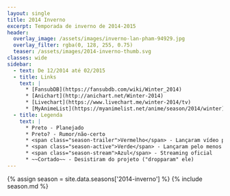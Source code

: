 ```yaml
---
layout: single
title: 2014 Inverno
excerpt: Temporada de inverno de 2014‑2015
header:
  overlay_image: /assets/images/inverno-lan-pham-94929.jpg
  overlay_filter: rgba(0, 128, 255, 0.75)
  teaser: /assets/images/2014-inverno-thumb.svg
classes: wide
sidebar:
  - text: De 12/2014 até 02/2015
  - title: Links
    text: |
      * [FansubDB](https://fansubdb.com/wiki/Winter_2014)
      * [Anichart](http://anichart.net/Winter-2014)
      * [Livechart](https://www.livechart.me/winter-2014/tv)
      * [MyAnimeList](https://myanimelist.net/anime/season/2014/winter)
  - title: Legenda
    text: |
      * Preto - Planejado
      * Preto? - Rumor/não-certo
      * <span class="season-trailer">Vermelho</span> - Lançaram vídeo promocional ou trailer
      * <span class="season-active">Verde</span> - Lançaram pelo menos um episódio
      * <span class="season-stream">Azul</span> - Streaming oficial
      * ~~Cortado~~ - Desistiram do projeto ("dropparam" ele)
---
```


<!-- Para editar a tabela abra o arquivo /data/seasons/2014-inverno.yml -->
{% assign season = site.data.seasons['2014-inverno'] %}
{% include season.md %}

